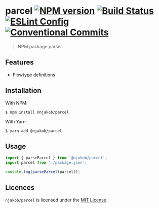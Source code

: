 
# parcel [![NPM version][badge:npm-status]][npm] [![Build Status][badge:build-status]][travis] [![ESLint Config][badge:eslint-config]][github:njakob/eslint-config] [![Conventional Commits][badge:conventional-commits]][conventional-commits]

> NPM package parser.

## Features

* Flowtype definitions

## Installation

With NPM:

```
$ npm install @njakob/parcel
```

With Yarn:

```
$ yarn add @njakob/parcel
```

## Usage

```js
import { parseParcel } from '@njakob/parcel';
import parcel from './package.json';

console.log(parseParcel(parcel));
```

## Licences

`njakob/parcel` is licensed under the [MIT License][licence].

[licence]: LICENSE
[github:njakob/eslint-config]: https://github.com/njakob/parcel
[travis]: https://travis-ci.org/njakob/parcel
[npm]: https://nodei.co/npm/@njakob/parcel
[conventional-commits]: https://conventionalcommits.org
[badge:npm-status]: https://img.shields.io/npm/v/@njakob/parcel.svg
[badge:build-status]: https://travis-ci.org/njakob/parcel.svg?branch=master
[badge:eslint-config]: https://img.shields.io/badge/eslint_config-njakob-463fd4.svg
[badge:conventional-commits]: https://img.shields.io/badge/conventional%20commits-1.0.0-yellow.svg
